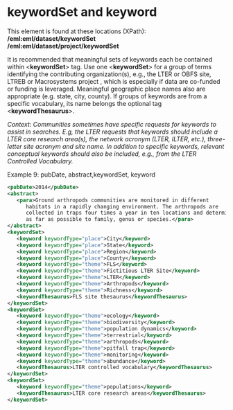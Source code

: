 
# keywordSet and keyword

This element is found at these locations (XPath):  
**/eml:eml/dataset/keywordSet**  
**/eml:eml/dataset/project/keywordSet**

It is recommended that meaningful sets of keywords each be contained
within <**keywordSet**> tag. Use one <**keywordSet**> for a group of
terms identifying the contributing organization(s), e.g., the LTER or
OBFS site, LTREB or Macrosystems project , which is especially if data
are co-funded or funding is leveraged. Meaningful geographic place names
also are appropriate (e.g. state, city, county). If groups of keywords
are from a specific vocabulary, its name belongs the optional tag
<**keywordThesaurus**>.

_Context: Communities sometimes have specific requests for keywords to
assist in searches. E.g, the LTER requests that keywords should include
a LTER core research area(s), the network acronym (LTER, ILTER, etc.),
three-letter site acronym and site name. In addition to specific
keywords, relevant conceptual keywords should also be included, e.g.,
from the LTER Controlled Vocabulary._


Example 9: pubDate, abstract,keywordSet, keyword
```xml
<pubDate>2014</pubDate>
<abstract>
   <para>Ground arthropods communities are monitored in different
      habitats in a rapidly changing environment. The arthropods are
      collected in traps four times a year in ten locations and determined
      as far as possible to family, genus or species.</para>
</abstract>
<keywordSet>
   <keyword keywordType="place">City</keyword>
   <keyword keywordType="place">State</keyword>
   <keyword keywordType="place">Region</keyword>
   <keyword keywordType="place">County</keyword>
   <keyword keywordType="theme">FLS</keyword>
   <keyword keywordType="theme">Fictitious LTER Site</keyword>
   <keyword keywordType="theme">LTER</keyword>
   <keyword keywordType="theme">Arthropods</keyword>
   <keyword keywordType="theme">Richness</keyword>
   <keywordThesaurus>FLS site thesaurus</keywordThesaurus>
</keywordSet>
<keywordSet>
   <keyword keywordType="theme">ecology</keyword>
   <keyword keywordType="theme">biodiversity</keyword>
   <keyword keywordType="theme">population dynamics</keyword>
   <keyword keywordType="theme">terrestrial</keyword>
   <keyword keywordType="theme">arthropods</keyword>
   <keyword keywordType="theme">pitfall trap</keyword>
   <keyword keywordType="theme">monitoring</keyword>
   <keyword keywordType="theme">abundance</keyword>
   <keywordThesaurus>LTER controlled vocabulary</keywordThesaurus>
</keywordSet>
<keywordSet>
   <keyword keywordType="theme">populations</keyword>
   <keywordThesaurus>LTER core research areas</keywordThesaurus>
</keywordSet>
```
